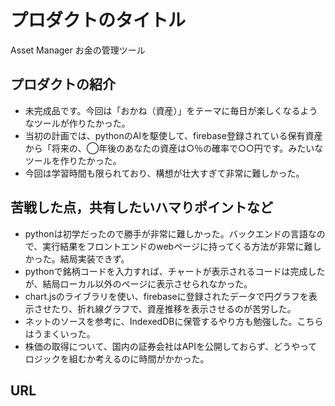# プロダクトのタイトル
Asset Manager お金の管理ツール

## プロダクトの紹介

- 未完成品です。今回は「おかね（資産）」をテーマに毎日が楽しくなるようなツールが作りたかった。
- 当初の計画では、pythonのAIを駆使して、firebase登録されている保有資産から「将来の、◯年後のあなたの資産は○％の確率で○○円です。みたいなツールを作りたかった。
- 今回は学習時間も限られており、構想が壮大すぎて非常に難しかった。

## 苦戦した点，共有したいハマりポイントなど

- pythonは初学だったので勝手が非常に難しかった。バックエンドの言語なので、実行結果をフロントエンドのwebページに持ってくる方法が非常に難しかった。結局実装できず。
- pythonで銘柄コードを入力すれば、チャートが表示されるコードは完成したが、結局ローカル以外のページに表示させられなかった。
- chart.jsのライブラリを使い、firebaseに登録されたデータで円グラフを表示させたり、折れ線グラフで、資産推移を表示させるのが苦労した。
- ネットのソースを参考に、IndexedDBに保管するやり方も勉強した。こちらはうまくいった。
- 株価の取得について、国内の証券会社はAPIを公開しておらず、どうやってロジックを組むか考えるのに時間がかかった。

## URL
